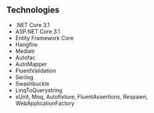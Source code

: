 ## Technologies
* .NET Core 3.1
* ASP.NET Core 3.1
* Entity Framework Core
* Hangfire
* Mediatr
* Autofac
* AutoMapper
* FluentValidation
* Serilog
* Swashbuckle
* LinqToQuerystring
* xUnit, Moq, Autofixture, FluentAssertions, Respawn, WebApplicationFactory
